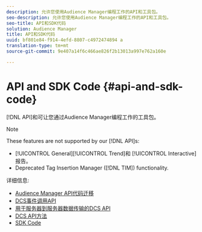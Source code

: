 ```yaml
---
description: 允许您使用Audience Manager编程工作的API和工具包。
seo-description: 允许您使用Audience Manager编程工作的API和工具包。
seo-title: API和SDK代码
solution: Audience Manager
title: API和SDK代码
uuid: bf801e84-f914-4efd-8807-c4972474894 a
translation-type: tm+mt
source-git-commit: 9e407a14f6c466ae826f2b13013a997e762a160e

---
```



# API and SDK Code {#api-and-sdk-code}

[!DNL API]和可让您通过Audience Manager编程工作的工具包。

>[!NOTE]
>
>These features are not supported by our [!DNL API]s:
>
>* [!UICONTROL General][!UICONTROL Trend]和 [!UICONTROL Interactive] 报告。
>* Deprecated Tag Insertion Manager ([!DNL TIM]) functionality.


详细信息:

* [Audience Manager API代码迁移](api-swagger-migration.md)
* [DCS事件调用API](dcs-intro/dcs-event-calls/dcs-event-calls.md)
* [用于服务器到服务器数据传输的DCS API](dcs-intro/dcs-s2s/dcs-s2s.md)
* [DCS API方法](dcs-intro/dcs-api-reference/dcs-api-methods.md)
* [SDK Code](/help/using/api/aam-sdk.md)
